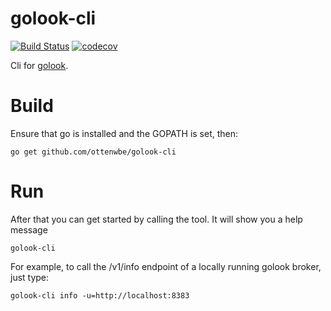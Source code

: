 # golook-cli
[![Build Status](https://travis-ci.org/ottenwbe/golook-cli.svg?branch=master)](https://travis-ci.org/ottenwbe/golook-cli)
[![codecov](https://codecov.io/gh/ottenwbe/golook-cli/branch/master/graph/badge.svg)](https://codecov.io/gh/ottenwbe/golook-cli)

Cli for [golook](https://github.com/ottenwbe/golook).

# Build

Ensure that go is installed and the GOPATH is set, then:

    go get github.com/ottenwbe/golook-cli

# Run

After that you can get started by calling the tool. It will show you a help message

    golook-cli 

For example, to call the /v1/info endpoint of a locally running golook broker, just type:    
    
    golook-cli info -u=http://localhost:8383
